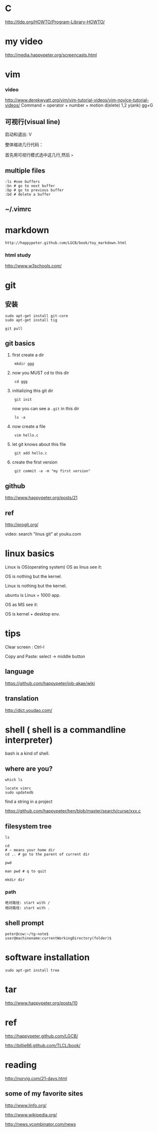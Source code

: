 # C
http://tldp.org/HOWTO/Program-Library-HOWTO/
# my video

http://media.happypeter.org/screencasts.html

# vim

### video

http://www.derekwyatt.org/vim/vim-tutorial-videos/vim-novice-tutorial-videos/
    Command = operator + number + motion
                d(elete)  1,2
                y(ank)             gg+G

## 可视行(visual line)

启动和退出: V

整体缩进几行代码：
 
首先用可视行模式选中这几行,然后 `>`

## multiple files

    :ls #see buffers
    :bn # go to next buffer
    :bp # go to previous buffer
    :bd # delete a buffer
## ~/.vimrc

# markdown

    http://happypeter.github.com/LGCB/book/toy_markdown.html

### html study

http://www.w3schools.com/

# git
## 安装

    sudo apt-get install git-core 
    sudo apt-get install tig

    git pull
## git basics

1. first create a dir

        mkdir ggg

2. now you MUST cd to this dir

        cd ggg

3. initializing this git dir

        git init

    now you can see a `.git` in this dir

        ls -a

4. now create a file

        vim hello.c

5. let git knows about this file

        git add hello.c

6. create the first version

        git commit -a -m "my first version"

## github

http://www.happypeter.org/posts/21

## ref

http://progit.org/

video: search "linus git" at youku.com

# linux basics

Linux is OS(operating system)
OS as linus see it:

OS is nothing but the kernel.

Linux is nothing but the kernel.

ubuntu is Linux + 1000 app.

OS as MS see it:

OS is kernel + desktop env.
# tips

   Clear screen : Ctrl-l

   Copy and Paste: select -> middle button

## language

https://github.com/happypeter/job-akae/wiki

## translation

http://dict.youdao.com/

# shell ( shell is a commandline interpreter)

bash is a kind of shell. 

## where are you?

    which ls
    
    locate vimrc
    sudo updatedb

find a string in a project

https://github.com/happypeter/hen/blob/master/search/curse/xxx.c


## filesystem tree

    ls

    cd 
    # ~ means your home dir
    cd .. # go to the parent of current dir

    pwd

    man pwd # q to quit

    mkdir dir

### path

    绝对路径: start with /
    相对路径: start with .

## shell prompt

    peter@cow:~/tg-note$
    user@machinename:currentWorkingDirectory(folder)$

# software installation

    sudo apt-get install tree


# tar 

http://www.happypeter.org/posts/10

# ref

http://happypeter.github.com/LGCB/

http://billie66.github.com/TLCL/book/

# reading

http://norvig.com/21-days.html

## some of my favorite sites

http://www.linfo.org/

http://www.wikipedia.org/

http://news.ycombinator.com/news
